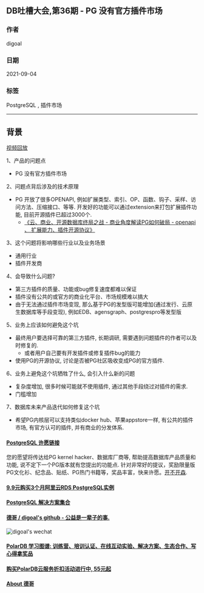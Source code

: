 ## DB吐槽大会,第36期 - PG 没有官方插件市场  
  
### 作者  
digoal  
  
### 日期  
2021-09-04  
  
### 标签  
PostgreSQL , 插件市场  
  
----  
  
## 背景  
[视频回放](https://www.bilibili.com/video/BV1wh411s7Yx/)  
  
1、产品的问题点  
- PG 没有官方插件市场  
  
2、问题点背后涉及的技术原理  
- PG 开放了很多OPENAPI, 例如扩展类型、索引、OP、函数、钩子、采样、访问方法、压缩接口、等等. 开发好的功能可以通过extension来打包扩展插件功能, 目前开源插件已超过3000个.   
    - [《云、商业、开源数据库终局之战 - 商业角度解读PG如何破局 - openapi 、 扩展能力、插件开源协议》](../202007/20200727_04.md)   
  
3、这个问题将影响哪些行业以及业务场景  
- 通用行业  
- 插件开发商  
  
4、会导致什么问题?  
- 第三方插件的质量、功能或bug修复速度都难以保证  
- 插件没有公共的或官方的商业化平台、市场规模难以搞大  
- 由于无法通过插件市场变现, 那么基于PG的发型版可能增加(通过发行、云原生数据库等手段变现), 例如EDB、agensgraph、postgrespro等发型版  
  
5、业务上应该如何避免这个坑  
- 最终用户要选择可靠的第三方插件, 长期调研, 需要遇到问题插件的作者可以及时修复的.   
    - 或者用户自己要有开发插件或修复插件bug的能力  
- 使用PG的开源协议, 讨论是否被PG社区吸收变成PG的官方插件.   
  
6、业务上避免这个坑牺牲了什么, 会引入什么新的问题  
- 复杂度增加, 很多时候可能就不使用插件, 通过其他手段绕过对插件的需求.  
- 门槛增加  
  
7、数据库未来产品迭代如何修复这个坑  
- 希望PG内核层可以支持类似docker hub、苹果appstore一样, 有公共的插件市场, 有官方认可的插件, 并有商业的分发体系.  
   
  
  
#### [PostgreSQL 许愿链接](https://github.com/digoal/blog/issues/76 "269ac3d1c492e938c0191101c7238216")
您的愿望将传达给PG kernel hacker、数据库厂商等, 帮助提高数据库产品质量和功能, 说不定下一个PG版本就有您提出的功能点. 针对非常好的提议，奖励限量版PG文化衫、纪念品、贴纸、PG热门书籍等，奖品丰富，快来许愿。[开不开森](https://github.com/digoal/blog/issues/76 "269ac3d1c492e938c0191101c7238216").  
  
  
#### [9.9元购买3个月阿里云RDS PostgreSQL实例](https://www.aliyun.com/database/postgresqlactivity "57258f76c37864c6e6d23383d05714ea")
  
  
#### [PostgreSQL 解决方案集合](https://yq.aliyun.com/topic/118 "40cff096e9ed7122c512b35d8561d9c8")
  
  
#### [德哥 / digoal's github - 公益是一辈子的事.](https://github.com/digoal/blog/blob/master/README.md "22709685feb7cab07d30f30387f0a9ae")
  
  
![digoal's wechat](../pic/digoal_weixin.jpg "f7ad92eeba24523fd47a6e1a0e691b59")
  
  
#### [PolarDB 学习图谱: 训练营、培训认证、在线互动实验、解决方案、生态合作、写心得拿奖品](https://www.aliyun.com/database/openpolardb/activity "8642f60e04ed0c814bf9cb9677976bd4")
  
  
#### [购买PolarDB云服务折扣活动进行中, 55元起](https://www.aliyun.com/activity/new/polardb-yunparter?userCode=bsb3t4al "e0495c413bedacabb75ff1e880be465a")
  
  
#### [About 德哥](https://github.com/digoal/blog/blob/master/me/readme.md "a37735981e7704886ffd590565582dd0")
  
